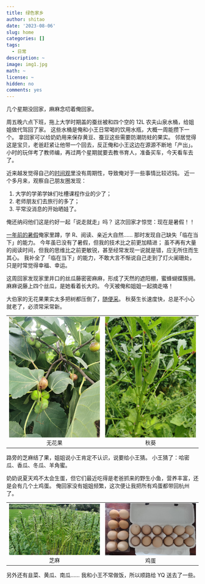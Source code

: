 ```yaml
---
title: 绿色家乡
author: shitao
date: '2023-08-06'
slug: home
categories: []
tags:
  - 日常
description: ~
image: img1.jpg
math: ~
license: ~
hidden: no
comments: yes
---
```


几个星期没回家，麻麻念叨着俺回家。

周五晚六点下班，拖上大学时期盖的蚕丝被和四个空的 12L 农夫山泉水桶，给姐姐做代驾回了家。
这些水桶是俺和小王日常喝的饮用水瓶，大概一周能攒下一个。
拿回家可以给奶奶用来保存黄豆、蚕豆这些需要防潮防蛀的果实。
邻居觉得这是宝贝，老爸赶紧让他带一个回去，反正俺和小王这边在源源不断地「产出」。
小时的玩伴考了教师编，再过两个星期就要去教书育人，准备买车，今天看车去了。

近来越发觉得自己的<a class="link" href="/life/birth/#我的时间观">时间观</a>里没有周期性，导致俺对于一些事情比较迟钝。
近一个多月来，观察自己朋友圈发现：

1. 大学的学弟学妹们吐槽课程作业的少了；
1. 老师朋友们去旅行的多了；
1. 平常没消息的开始晒娃了。

俺还纳闷他们这是约好一起「说走就走」吗？
这次回家才惊觉：现在是暑假！！

[一年前的暑假](../homelife)俺家里蹲，学 R、阅读、亲近大自然……
那时发现自己缺失「临在当下」的能力。
今年虽已没有了暑假，但我的技术比之前更加精进；
虽不再有大量的阅读时间，但我的思维比之前更敏锐，甚至经常发现一说就是错，应无所住而生其心。
我补全了「临在当下」的能力，不敢大言不惭说自己走到了灯火阑珊处，只是时常觉得幸福、幸运。

这周回家发现家里井口的丝瓜藤密密麻麻，形成了天然的遮阳棚，蜜蜂蝴蝶簇拥。
麻麻说藤上四个丝瓜，是她看着长大的。
今天被俺和姐姐一起摘走咯！

大伯家的无花果果实太多把树都压倒了，[随便采](../siwang)。
秋葵生长速度快，总是不小心就老了，必须常采常新。

<table>
  <tr>
    <td><center><img src="wuhuaguo.jpg" width = 300 /><br>无花果</center></td>
    <td><center><img src="qiukui.jpg" width = 300 /><br>秋葵</center></td>
  </tr>
</table>

路旁的芝麻结了果，姐姐说小王肯定不认识，说要给小王猜。
小王猜了：哈密瓜、香瓜、冬瓜、羊角蜜。

奶奶说夏天鸡不太会生蛋，但它们最近吃得是老爸抓来的野生小鱼，营养丰富，还是会有几个土鸡蛋。
俺回家没有姐姐频繁，这次便让我把所有鸡蛋都带回杭州了。

<table>
  <tr>
    <td><center><img src="zhima.jpg" width = 300 /><br>芝麻</center></td>
    <td><center><img src="jidan.jpg" width = 300 /><br>鸡蛋</center></td>
  </tr>
</table>

另外还有韭菜、黄瓜、南瓜……
我和小王不常做饭，所以顺路给 YQ 送去了一些。
